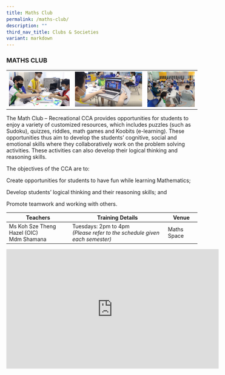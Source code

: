 ```yaml
---
title: Maths Club
permalink: /maths-club/
description: ""
third_nav_title: Clubs & Societies
variant: markdown
---
```

### MATHS CLUB

<table>
	<tbody><tr>
		<td width="34.25%"><img src="/images/MA_Club_3.jpg"></td>
		<td width="37.5%"><img src="/images/MA_Club_2.jpg"></td>
		<td width="27.25%"><img src="/images/WhatsApp-Image-2022-01-19-at-070810-2.jpeg"></td>
	</tr>
</tbody></table>

The Math Club – Recreational CCA provides opportunities for students to enjoy a variety of customized resources, which includes puzzles (such as Sudoku), quizzes, riddles, math games and Koobits (e-learning). These opportunities thus aim to develop the students’ cognitive, social and emotional skills where they collaboratively work on the problem solving activities. These activities can also develop their logical thinking and reasoning skills.

The objectives of the CCA are to:

Create opportunities for students to have fun while learning Mathematics;

Develop students’ logical thinking and their reasoning skills; and

Promote teamwork and working with others.

| Teachers | Training Details | Venue |
| --- | --- | --- |
| Ms Koh Sze Theng Hazel (OIC)<br> Mdm Shamana | Tuesdays: 2pm to 4pm<br>*(Please refer to the schedule given each semester)* | Maths Space |

<iframe allowfullscreen="" allow="accelerometer; autoplay; clipboard-write; encrypted-media; gyroscope; picture-in-picture; web-share" frameborder="0" title="YouTube video player" src="https://www.youtube.com/embed/aPjBSvFwjkY?si=hZbayBV1MMysZxhc" height="315" width="560"></iframe>